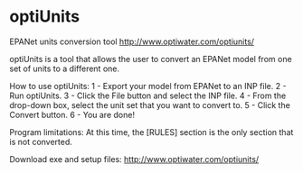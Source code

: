 optiUnits
=========

EPANet units conversion tool
http://www.optiwater.com/optiunits/

optiUnits is a tool that allows the user to convert an EPANet model from one set of units to a different one.

How to use optiUnits:
1 - Export your model from EPANet to an INP file.
2 - Run optiUnits.
3 - Click the File button and select the INP file.
4 - From the drop-down box, select the unit set that you want to convert to.
5 - Click the Convert button.
6 - You are done!

Program limitations:
At this time, the [RULES] section is the only section that is not converted.

Download exe and setup files:
http://www.optiwater.com/optiunits/